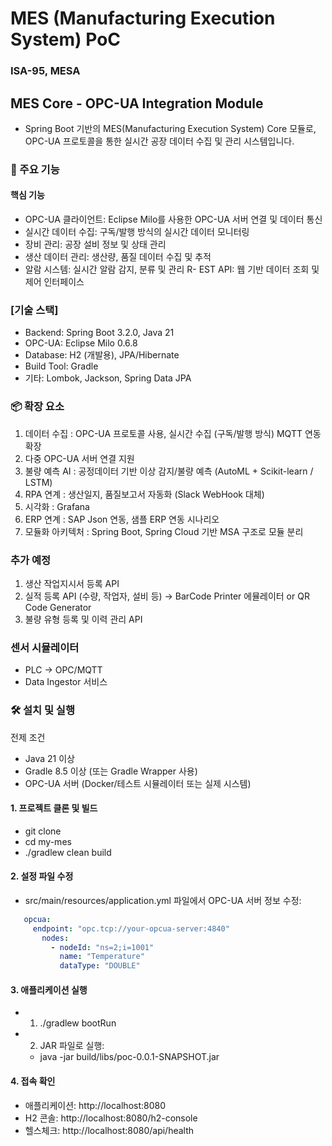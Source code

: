 # MES (Manufacturing Execution System) PoC


### ISA-95, MESA

## MES Core - OPC-UA Integration Module
- Spring Boot 기반의 MES(Manufacturing Execution System) Core 모듈로, OPC-UA 프로토콜을 통한 실시간 공장 데이터 수집 및 관리 시스템입니다.

### 🚀 주요 기능

#### 핵심 기능
- OPC-UA 클라이언트: Eclipse Milo를 사용한 OPC-UA 서버 연결 및 데이터 통신
- 실시간 데이터 수집: 구독/발행 방식의 실시간 데이터 모니터링
- 장비 관리: 공장 설비 정보 및 상태 관리
- 생산 데이터 관리: 생산량, 품질 데이터 수집 및 추적
- 알람 시스템: 실시간 알람 감지, 분류 및 관리
R- EST API: 웹 기반 데이터 조회 및 제어 인터페이스

### [기술 스택]
- Backend: Spring Boot 3.2.0, Java 21
- OPC-UA: Eclipse Milo 0.6.8
- Database: H2 (개발용), JPA/Hibernate
- Build Tool: Gradle
- 기타: Lombok, Jackson, Spring Data JPA

### 📦 확장 요소
1. 데이터 수집 : OPC-UA 프로토콜 사용, 실시간 수집 (구독/발행 방식) MQTT 연동 확장
2. 다중 OPC-UA 서버 연결 지원
3. 불량 예측 AI : 공정데이터 기반 이상 감지/불량 예측 (AutoML + Scikit-learn / LSTM)
4. RPA 연계 : 생산일지, 품질보고서 자동화 (Slack WebHook 대체)
5. 시각화 : Grafana
6. ERP 연계 : SAP Json 연동, 샘플 ERP 연동 시나리오
7. 모듈화 아키텍처 : Spring Boot, Spring Cloud 기반 MSA 구조로 모듈 분리

### 추가 예정
1) 생산 작업지시서 등록 API
2) 실적 등록 API (수량, 작업자, 설비 등) -> BarCode Printer 에뮬레이터 or QR Code Generator
3) 불량 유형 등록 및 이력 관리 API

### 센서 시뮬레이터
- PLC -> OPC/MQTT
- Data Ingestor 서비스

### 🛠️ 설치 및 실행
전제 조건
- Java 21 이상
- Gradle 8.5 이상 (또는 Gradle Wrapper 사용)
- OPC-UA 서버 (Docker/테스트 시뮬레이터 또는 실제 시스템)


#### 1. 프로젝트 클론 및 빌드
- git clone <repository-url>
- cd my-mes
- ./gradlew clean build

#### 2. 설정 파일 수정
   - src/main/resources/application.yml 파일에서 OPC-UA 서버 정보 수정:
```yaml
   opcua:
     endpoint: "opc.tcp://your-opcua-server:4840"
       nodes:
         - nodeId: "ns=2;i=1001"
           name: "Temperature"
           dataType: "DOUBLE"
```


#### 3. 애플리케이션 실행
   - 1) ./gradlew bootRun
   - 2) JAR 파일로 실행:
     - java -jar build/libs/poc-0.0.1-SNAPSHOT.jar

#### 4. 접속 확인

- 애플리케이션: http://localhost:8080
- H2 콘솔: http://localhost:8080/h2-console
- 헬스체크: http://localhost:8080/api/health
